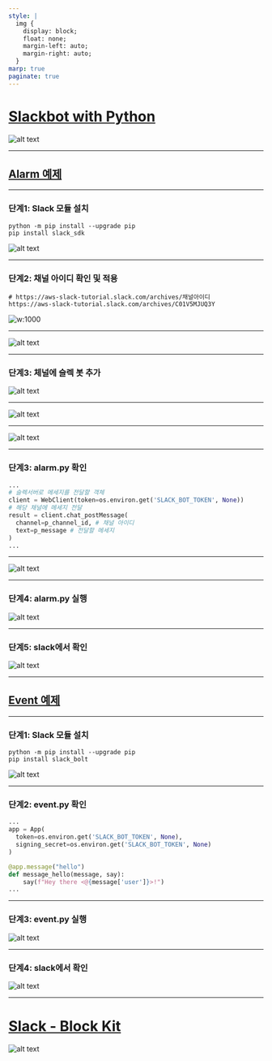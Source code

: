 ```yaml
---
style: |
  img {
    display: block;
    float: none;
    margin-left: auto;
    margin-right: auto;
  }
marp: true
paginate: true
---
```

# [Slackbot with Python](https://velog.io/@soyean/Slack-Api-Bots-%EB%A7%8C%EB%93%A4%EA%B8%B0-%EB%A9%94%EC%8B%9C%EC%A7%80-%EC%A0%84%EC%86%A1%ED%95%98%EA%B8%B0#%EC%95%B1-%EC%83%9D%EC%84%B1)
![alt text](./img/image-13.png)

---
## [Alarm 예제](https://tools.slack.dev/python-slack-sdk/web)

---
### 단계1: Slack 모듈 설치 
```shell
python -m pip install --upgrade pip
pip install slack_sdk
```
![alt text](./img/image-39.png)

---
### 단계2: 채널 아이디 확인 및 적용 
```shell
# https://aws-slack-tutorial.slack.com/archives/채널아이디 
https://aws-slack-tutorial.slack.com/archives/C01V5MJUQ3Y
```
![w:1000](./img/image-45.png)

---
![alt text](./img/image-48.png)

---
### 단계3: 체널에 슬렉 봇 추가  
![alt text](./img/image-46.png)

---
![alt text](./img/image-47.png)

---
![alt text](./img/image-49.png)

---
### 단계3: alarm.py 확인 
```python
...
# 슬렉서버로 메세지를 전달할 객체 
client = WebClient(token=os.environ.get('SLACK_BOT_TOKEN', None))
# 해당 채널에 메세지 전달 
result = client.chat_postMessage(
  channel=p_channel_id, # 채널 아이디 
  text=p_message # 전달할 메세지 
)
...
```
---
![alt text](./img/image-51.png)

---
### 단계4: alarm.py 실행 
![alt text](./img/image-52.png)

---
### 단계5: slack에서 확인 
![alt text](./img/image-50.png)

---
## [Event 예제](https://tools.slack.dev/bolt-python/getting-started)

---
### 단계1: Slack 모듈 설치 
```shell
python -m pip install --upgrade pip
pip install slack_bolt
```
![alt text](./img/image-39.png)

---
### 단계2: event.py 확인 
```python
...
app = App(
  token=os.environ.get('SLACK_BOT_TOKEN', None),
  signing_secret=os.environ.get('SLACK_BOT_TOKEN', None)
)

@app.message("hello")
def message_hello(message, say):
    say(f"Hey there <@{message['user']}>!")
...

```
---
### 단계3: event.py 실행 
![alt text](./img/image-53.png)

---
### 단계4: slack에서 확인 
![alt text](./img/image-54.png)

---
# [Slack - Block Kit](https://api.slack.com/reference/block-kit/blocks)
![alt text](./img/image-55.png)

